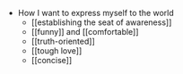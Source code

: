 - How I want to express myself to the world
    - [[establishing the seat of awareness]]
    - [[funny]] and [[comfortable]]
    - [[truth-oriented]]
    - [[tough love]]
    - [[concise]]
